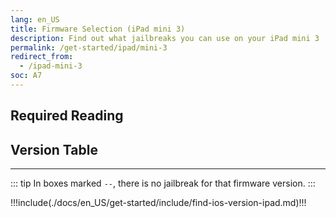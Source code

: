 ```yaml
---
lang: en_US
title: Firmware Selection (iPad mini 3)
description: Find out what jailbreaks you can use on your iPad mini 3
permalink: /get-started/ipad/mini-3
redirect_from:
  - /ipad-mini-3
soc: A7
---
```


## Required Reading

<readingTable minVer="9.2" maxVer="9.3.3"/>

## Version Table

<versionTable soc="A7" minVer="8.1" maxVer="12.5.5"/>

---

::: tip
In boxes marked `--`, there is no jailbreak for that firmware version.
:::

!!!include(./docs/en_US/get-started/include/find-ios-version-ipad.md)!!!
